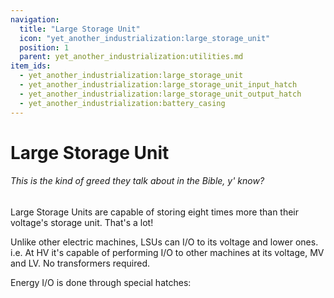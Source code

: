 ```yaml
---
navigation:
  title: "Large Storage Unit"
  icon: "yet_another_industrialization:large_storage_unit"
  position: 1
  parent: yet_another_industrialization:utilities.md
item_ids:
  - yet_another_industrialization:large_storage_unit
  - yet_another_industrialization:large_storage_unit_input_hatch
  - yet_another_industrialization:large_storage_unit_output_hatch
  - yet_another_industrialization:battery_casing
---
```


# Large Storage Unit
###### *This is the kind of greed they talk about in the Bible, y' know?*

<GameScene zoom="3" interactive={true} fullWidth={true}>
    <MultiblockShape controller="yet_another_industrialization:large_storage_unit" />
</GameScene>

Large Storage Units are capable of storing eight times more than their voltage's storage unit. That's a lot!

Unlike other electric machines, LSUs can I/O to its voltage and lower ones. i.e. At HV it's capable of performing I/O to other machines at its voltage, MV and LV. No transformers required.

<Recipe id="yet_another_industrialization:craft/large_storage_unit" />

<Recipe id="yet_another_industrialization:materials/battery_alloy/craft/machine_casing_special" />

Energy I/O is done through special hatches:

<Recipe id="yet_another_industrialization:craft/large_storage_unit_input_hatch" />

<Recipe id="yet_another_industrialization:craft/large_storage_unit_output_hatch" />

